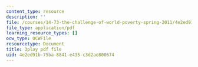 ```yaml
---
content_type: resource
description: ''
file: /courses/14-73-the-challenge-of-world-poverty-spring-2011/4e2ed91b75ba8841e435c3d2ae800674_jXU0OeAaHn8.pdf
file_type: application/pdf
learning_resource_types: []
ocw_type: OCWFile
resourcetype: Document
title: 3play pdf file
uid: 4e2ed91b-75ba-8841-e435-c3d2ae800674
---
```

